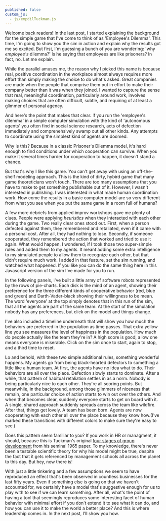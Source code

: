 ```yaml
---
published: false
custom_js:
  - js/empdilTuckman.js
---
```

Welcome back readers! In the last post, I started explaining the background for the simple game that I've come to think of as 'Employee's Dilemma'. This time, I'm going to show you the sim in action and explain why the results got me so excited. But first, I'm guessing a bunch of you are wondering: 'why _employee's_ dilemma?' Is he saying that employees are like prisoners? In fact, no. Let me explain.

While the parallel amuses me, the reason why I picked this name is because real, positive coordination in the workplace almost always requires more effort than simply making the choice to do what's asked. Great companies are made when the people that comprise them put in effort to make their company better than it was when they joined. I wanted to capture the sense that real, meaningful coordination, particularly around work, involves making choices that are often difficult, subtle, and requiring of at least a glimmer of personal agency.

And here's the point that makes that clear. If you run the 'employee's dilemma' in a simple computer simulation with the kind of 'autonomous agents' you often find in social science research, acts of defection immediately and comprenehsively swamp out all other kinds. Any attempts to coordinate using the simplest kind of agents are doomed. 

Why is this? Because in a classic Prisoner's Dilemma model, it's hard enough to find conditions under which cooperation can survive. When you make it several times harder for cooperation to happen, it doesn't stand a chance. 

But that's why I like this game. You can't get away with using an off-the-shelf modeling approach. This is the kind of dirty, hybird game that many game theoreticians won't touch. There are too many assumptions that you have to make to get something publishable out of it. However, I wasn't interested in publishing. I was interested in what made human coordination work. How come the results in a basic computer model are so very different from what you see when you put the same game in a room full of humans?

A few more debriefs from applied improv workshops gave me plenty of clues. People were applying _heuristics_ when they interacted with each other during the game. Two really clear ones stood out. First, when a person defected against them, they remembered and retaliated, even if it came with a personal cost. After all, they had nothing to lose. Secondly, if someone cooperated, they remembered the action that worked and tried to use it again. What would happen, I wondered, if I took those two super-simple rules and added them to my agents. It meant adding some extra intelligence to my simulated people to allow them to recognize each other, but that didn't require much work. I added in that feature, set the sim running, and watched what happened. If you like you can do the same thing here in this Javascript version of the sim I've made for you to run.

In the following panels, I've built a little army of software robots represented by the rows of pie-charts. Each disk is the mind of an agent, showing their preference for the three different kinds of cooperative behavior (red, blue and green) and Darth-Vader-black showing their willingness to be mean. The word 'everyone' at the top simply denotes that in this run of the sim, that all the agents are part of the same team. At the start of the simulation nobody has any preferences, but click on the model and things change.

I've also included a timeline underneath that will show you how much the behaviors are preferred in the population as time passes. That extra yellow line you see measures the level of happiness in the population. How much do people actually like the team they're in? A high score is good, a low one means everyone is miserable. Click on the sim once to start, again to stop, and a third time to reset. 

<div id="TuckmanSim" style="width:400px; margin: 0px auto;"></div>

Lo and behold, with these two simple additional rules, something wonderful happens. My agents go from being black-hearted defectors to something a little like a human team. At first, the agents have no idea what to do. Their behaviors are all over the place. Defection slowly starts to dominate. After a while, that pattern of habitual retaliation settles in as a norm. Nobody is being particularly nice to each other. They're all scoring points. But meanwhile, in the background, among those glimmers of niceness that remain, one particular choice of action starts to win out over the others. And when that becomes clear, suddenly everyone starts to get on board with it. A single, shared approach suddenly spreads across the team like wildfire. After that, things get lovely. A team has been born. Agents are now cooperating with each other all over the place because they know how.(I've marked these transitions with different colors to make sure they're easy to see.)  

Does this pattern seem familiar to you? If you work in HR or managment, it should, because this is Tuckman's original [four stages of group development](https://en.wikipedia.org/wiki/Tuckman%27s_stages_of_group_development) from his seminal 1965 paper. To my knowledge, there's never been a testable scientific theory for why his model might be true, despite the fact that it gets referenced by management schools all across the planet to this day. But hey, now there is! 

With just a little tinkering and a few assumptions we seem to have reproduced an effect that's been observed in countless businesses for the last fifty years. Even if something else is going on that we haven't accounted for, we certainly have a model that's suggestive enough for us to play with to see if we can learn something. After all, what's the point of having a tool that seemingly reproduces some interesting facet of human behavior with minimal effort if you don't extend it to see what it can do, and how you can use it to make the world a better place? And this is where leadership comes in. In the next post, I'll show you how.
